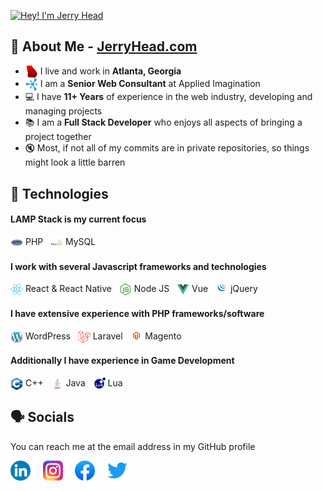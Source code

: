[<img src="https://raw.githubusercontent.com/JerryHead/JerryHead/master/jerryhead-profile.gif" alt="Hey! I'm Jerry Head" title="Hey! I'm Jerry Head"/>](https://jerryhead.com/)

## 🧙 About Me - [JerryHead.com](https://jerryhead.com/)
- <img src="https://raw.githubusercontent.com/JerryHead/JerryHead/master/georgia.png" height="20px" align="center" alt="I live in Atlanta, GA" title="I live in Atlanta, GA"/> I live and work in **Atlanta, Georgia**
- <img src="https://raw.githubusercontent.com/JerryHead/JerryHead/master/ai.png" height="20px" align="center" alt="Applied Imagination" title="Applied Imagination"/> I am a **Senior Web Consultant** at Applied Imagination
- 💻 I have **11+ Years** of experience in the web industry, developing and managing projects
- 📚 I am a **Full Stack Developer** who enjoys all aspects of bringing a project together
- 🔇 Most, if not all of my commits are in private repositories, so things might look a little barren

## 📼 Technologies
#### LAMP Stack is my current focus
<img src="https://raw.githubusercontent.com/JerryHead/JerryHead/master/php.png" height="20px" align="center"/> PHP &nbsp; <img src="https://raw.githubusercontent.com/JerryHead/JerryHead/master/mysql.png" height="20px" align="center"/> MySQL
#### I work with several Javascript frameworks and technologies
<img src="https://raw.githubusercontent.com/JerryHead/JerryHead/master/react.png" height="20px" align="center"/> React & React Native &nbsp; <img src="https://raw.githubusercontent.com/JerryHead/JerryHead/master/nodejs.png" height="20px" align="center"/> Node JS &nbsp; <img src="https://raw.githubusercontent.com/JerryHead/JerryHead/master/vue.png" height="20px" align="center"/> Vue &nbsp;  <img src="https://raw.githubusercontent.com/JerryHead/JerryHead/master/jquery.png" height="20px" align="center"/> jQuery
#### I have extensive experience with PHP frameworks/software
<img src="https://raw.githubusercontent.com/JerryHead/JerryHead/master/wp.png" height="20px" align="center"/> WordPress &nbsp; <img src="https://raw.githubusercontent.com/JerryHead/JerryHead/master/laravel.png" height="20px" align="center"/> Laravel &nbsp; <img src="https://raw.githubusercontent.com/JerryHead/JerryHead/master/magento.png" height="20px" align="center"/> Magento
#### Additionally I have experience in Game Development
<img src="https://raw.githubusercontent.com/JerryHead/JerryHead/master/c++.png" height="20px" align="center"/> C++ &nbsp; <img src="https://raw.githubusercontent.com/JerryHead/JerryHead/master/java.png" height="20px" align="center"/> Java &nbsp; <img src="https://raw.githubusercontent.com/JerryHead/JerryHead/master/lua.png" height="20px" align="center"/> Lua

## 🗣️ Socials
You can reach me at the email address in my GitHub profile

[<img src="https://raw.githubusercontent.com/JerryHead/JerryHead/master/linkedin.png" height="32px" align="center" alt="Follow Jerry on LinkedIn" title="Follow Jerry on LinkedIn"/>](https://www.linkedin.com/in/jerry-head-254b33b0/) &nbsp; &nbsp;
[<img src="https://raw.githubusercontent.com/JerryHead/JerryHead/master/instagram.png" height="32px" align="center" alt="Follow Jerry on Instagram" title="Follow Jerry on Instagram"/>](https://www.instagram.com/jerrybhead/) &nbsp; &nbsp;
[<img src="https://raw.githubusercontent.com/JerryHead/JerryHead/master/facebook.png" height="32px" align="center" alt="Follow Jerry on Facebook" title="Follow Jerry on Facebook"/>](https://www.facebook.com/jerrybhead/) &nbsp; &nbsp;
[<img src="https://raw.githubusercontent.com/JerryHead/JerryHead/master/twitter.png" height="32px" align="center" alt="Follow Jerry on Twitter" title="Follow Jerry on Twitter"/>](https://twitter.com/jerrybhead/)

<!--
## 🎪 Hobbies
#### Outside of work I enjoy the following things!
- 🎮 Games with my three lifelong friends
- 📐 Woodworking and shop projects
- ⚾ Sports, 🪓 Braves, 🐾 Bulldogs, 🐘 Athletics, 🦅 Falcons
- 🦌 Hunting and outdoors
-->
